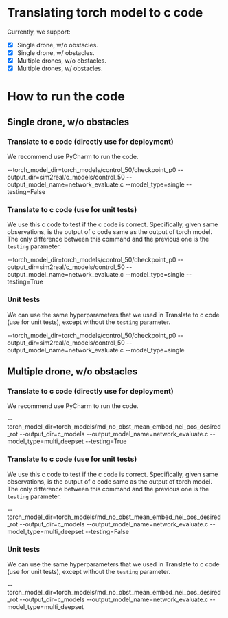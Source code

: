 # Translating torch model to c code

Currently, we support:
- [x] Single drone, w/o obstacles.
- [x] Single drone, w/ obstacles.
- [x] Multiple drones, w/o obstacles.
- [x] Multiple drones, w/ obstacles.

# How to run the code
## Single drone, w/o obstacles

### Translate to c code (directly use for deployment)
We recommend use PyCharm to run the code.

--torch_model_dir=torch_models/control_50/checkpoint_p0
--output_dir=sim2real/c_models/control_50
--output_model_name=network_evaluate.c
--model_type=single
--testing=False

### Translate to c code (use for unit tests)
We use this c code to test if the c code is correct. Specifically, given same observations, is the output of c code same as the output of torch model.
The only difference between this command and the previous one is the `testing` parameter.

--torch_model_dir=torch_models/control_50/checkpoint_p0
--output_dir=sim2real/c_models/control_50
--output_model_name=network_evaluate.c
--model_type=single
--testing=True

### Unit tests
We can use the same hyperparameters that we used in Translate to c code (use for unit tests), except without the `testing` parameter.

--torch_model_dir=torch_models/control_50/checkpoint_p0
--output_dir=sim2real/c_models/control_50
--output_model_name=network_evaluate.c
--model_type=single

## Multiple drone, w/o obstacles

### Translate to c code (directly use for deployment)
We recommend use PyCharm to run the code.

--torch_model_dir=torch_models/md_no_obst_mean_embed_nei_pos_desired_rot
--output_dir=c_models
--output_model_name=network_evaluate.c
--model_type=multi_deepset
--testing=True

### Translate to c code (use for unit tests)
We use this c code to test if the c code is correct. Specifically, given same observations, is the output of c code same as the output of torch model.
The only difference between this command and the previous one is the `testing` parameter.

--torch_model_dir=torch_models/md_no_obst_mean_embed_nei_pos_desired_rot
--output_dir=c_models
--output_model_name=network_evaluate.c
--model_type=multi_deepset
--testing=False

### Unit tests
We can use the same hyperparameters that we used in Translate to c code (use for unit tests), except without the `testing` parameter.

--torch_model_dir=torch_models/md_no_obst_mean_embed_nei_pos_desired_rot
--output_dir=c_models
--output_model_name=network_evaluate.c
--model_type=multi_deepset
